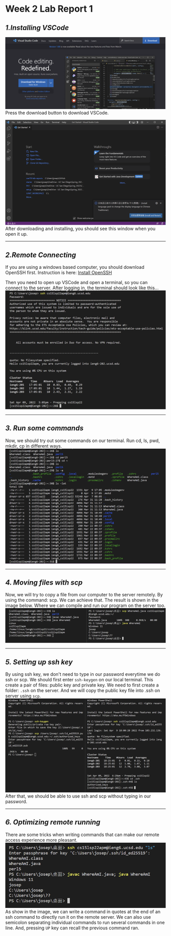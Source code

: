 # Week 2 Lab Report 1
## ***1.Installing VSCode***
![install](installvscode.png)
    Press the download button to download VSCode.

![initial window](vscode.png)
    After downloading and installing, you should see this window when you open it up.

---

## ***2.Remote Connecting***
If you are using a windows based computer, you should download OpenSSH first. Instruction is here: [Install OpenSSH](https://docs.microsoft.com/en-us/windows-server/administration/openssh/openssh_install_firstuse)

Then you need to open up VSCode and open a terminal, so you can connect to the server. After logging in, the terminal should look like this...
![image](ssh_connect.png)

---

## ***3. Run some commands***
Now, we should try out some commands on our terminal. Run cd, ls, pwd, mkdir, cp in different ways.
![image](commands.png)

---

## ***4. Moving files with scp***
Now, we will try to copy a file from our computer to the server remotely. By using the command: scp. We can achieve that. The result is shown in the image below. Where we can compile and run our program on the server too.
![image](scp.png)

---

## ***5. Setting up ssh key***
By using ssh key, we don't need to type in our password everytime we do ssh or scp. We should first enter `ssh-keygen` on our local terminal. This create a pair of files: public key and private key. We need to first create a folder: `.ssh` on the server. And we will copy the public key file into .ssh on server using `scp`.
![image](ssh_key.png)
After that, we should be able to use ssh and scp without typing in our password.

---

## ***6. Optimizing remote running***
There are some tricks when writing commands that can make our remote access experience more pleasant.
![image](optimize_running.png)
As show in the image, we can write a command in quotes at the end of an ssh command to directly run it on the remote server. We can also use semicolon separating individual commands to run several commands in one line.
And, pressing `UP` key can recall the previous command ran.